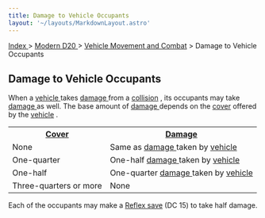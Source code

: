 ```yaml
---
title: Damage to Vehicle Occupants
layout: '~/layouts/MarkdownLayout.astro'
---
```


[ Index ](/) > [ Modern D20 ](/modern.d20.srd) > [ Vehicle Movement and Combat](/modern.d20.srd/vehicle.movement.and.combat) > Damage to Vehicle Occupants

##  Damage to Vehicle Occupants

When a [ vehicle ](/modern.d20.srd/equipment/equipment.vehicles) takes [damage ](/modern.d20.srd/vehicle.movement.and.combat/resolving.collisions)
from a [ collision](/modern.d20.srd/vehicle.movement.and.combat/collisions.ramming) , its
occupants may take [ damage ](/modern.d20.srd/combat/damage) as well. The base
amount of [ damage ](/modern.d20.srd/combat/damage) depends on the [ cover](/modern.d20.srd/combat/cover) offered by the [ vehicle](/modern.d20.srd/equipment/equipment.vehicles) .


<table> <tr> <th> <a href="/modern.d20.srd/combat/cover"> Cover </a> </th> <th> <a href="/modern.d20.srd/combat/damage"> Damage </a> </th> </tr> <tr> <td> None </td> <td> Same as <a href="/modern.d20.srd/combat/damage"> damage </a> taken by <a href="/modern.d20.srd/equipment/equipment.vehicles"> vehicle </a> </td> </tr> <tr class="shaded"> <td> One-quarter </td> <td> One-half <a href="/modern.d20.srd/combat/damage"> damage </a> taken by <a href="/modern.d20.srd/equipment/equipment.vehicles"> vehicle </a> </td> </tr> <tr> <td> One-half </td> <td> One-quarter <a href="/modern.d20.srd/combat/damage"> damage </a> taken by <a href="/modern.d20.srd/equipment/equipment.vehicles"> vehicle </a> </td> </tr> <tr class="shaded"> <td> Three-quarters or more </td> <td> None </td> </tr> </table>



Each of the occupants may make a [ Reflex save](/modern.d20.srd/basics/saving.throws) (DC 15) to take half damage.

